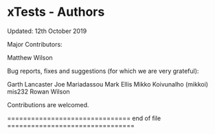xTests - Authors
================

Updated:    12th October 2019


Major Contributors:

  Matthew Wilson


Bug reports, fixes and suggestions (for which we are very grateful):

  Garth Lancaster
  Joe Mariadassou
  Mark Ellis
  Mikko Koivunalho (mikkoi)
  mis232
  Rowan Wilson


Contributions are welcomed.

=============================== end of file ================================

